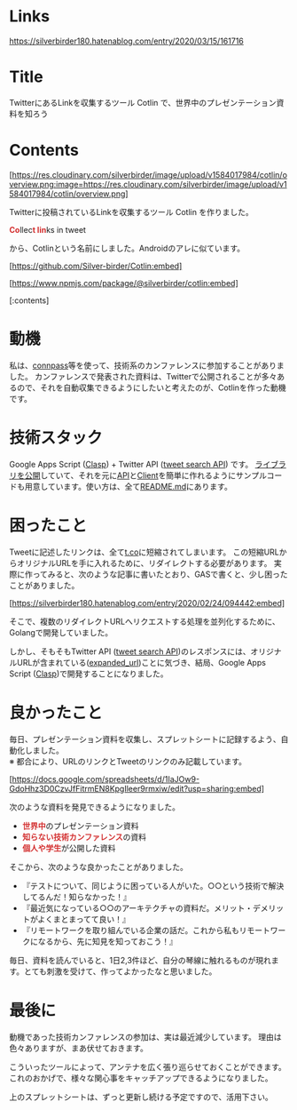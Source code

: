 <!-- 
title: TwitterにあるLinkを収集するツール Cotlin で、世界中のプレゼンテーション資料を知ろう
date: 2020-03-15T16:17:16+09:00
draft: false
description: description
-->
# Links
https://silverbirder180.hatenablog.com/entry/2020/03/15/161716

# Title
TwitterにあるLinkを収集するツール Cotlin で、世界中のプレゼンテーション資料を知ろう

# Contents
[https://res.cloudinary.com/silverbirder/image/upload/v1584017984/cotlin/overview.png:image=https://res.cloudinary.com/silverbirder/image/upload/v1584017984/cotlin/overview.png]

Twitterに投稿されているLinkを収集するツール Cotlin を作りました。

<b><span style="color: #d32f2f">Co</span></b>llec<b><span style="color: #d32f2f">t lin</span></b>ks in tweet 

から、Cotlinという名前にしました。Androidのアレに似ています。

[https://github.com/Silver-birder/Cotlin:embed]

[https://www.npmjs.com/package/@silverbirder/cotlin:embed]

[:contents]
# 動機
私は、[connpass](https://connpass.com/)等を使って、技術系のカンファレンスに参加することがありました。
カンファレンスで発表された資料は、Twitterで公開されることが多々あるので、それを自動収集できるようにしたいと考えたのが、Cotlinを作った動機です。

# 技術スタック
Google Apps Script ([Clasp](https://github.com/google/clasp/)) + Twitter API ([tweet search API](https://developer.twitter.com/en/docs/tweets/search/overview)) です。
[ライブラリを公開](https://github.com/Silver-birder/Cotlin#use-by-google-apps-script)していて、それを元に[API](https://github.com/Silver-birder/Cotlin/blob/master/sample/api.js)と[Client](https://github.com/Silver-birder/Cotlin/blob/master/sample/client.js)を簡単に作れるようにサンプルコードも用意しています。使い方は、全て[README.md](https://github.com/Silver-birder/Cotlin/blob/master/README.md)にあります。

# 困ったこと
Tweetに記述したリンクは、全て[t.co](https://help.twitter.com/ja/using-twitter/url-shortener)に短縮されてしまいます。
この短縮URLからオリジナルURLを手に入れるために、リダイレクトする必要があります。
実際に作ってみると、次のような記事に書いたとおり、GASで書くと、少し困ったことがありました。

[https://silverbirder180.hatenablog.com/entry/2020/02/24/094442:embed]

そこで、複数のリダイレクトURLへリクエストする処理を並列化するために、Golangで開発していました。

しかし、そもそもTwitter API ([tweet search API](https://developer.twitter.com/en/docs/tweets/search/overview))のレスポンスには、オリジナルURLが含まれている([expanded_url](https://developer.twitter.com/en/docs/tweets/search/api-reference/get-search-tweets))ことに気づき、結局、Google Apps Script ([Clasp](https://github.com/google/clasp/))で開発することになりました。

# 良かったこと

毎日、プレゼンテーション資料を収集し、スプレットシートに記録するよう、自動化しました。  
※ 都合により、URLのリンクとTweetのリンクのみ記載しています。

[https://docs.google.com/spreadsheets/d/1IaJOw9-GdoHhz3D0CzvJfFitrmEN8KpgIleer9rmxiw/edit?usp=sharing:embed]

次のような資料を発見できるようになりました。

* <span style="color: #d32f2f"><b>世界中</b></span>のプレゼンテーション資料
* <span style="color: #d32f2f"><b>知らない技術カンファレンス</b></span>の資料
* <span style="color: #d32f2f"><b>個人や学生</b></span>が公開した資料

そこから、次のような良かったことがありました。

* 『テストについて、同じように困っている人がいた。○○という技術で解決してるんだ！知らなかった！』  
* 『最近気になっている○○のアーキテクチャの資料だ。メリット・デメリットがよくまとまってて良い！』  
* 『リモートワークを取り組んでいる企業の話だ。これから私もリモートワークになるから、先に知見を知っておこう！』    

毎日、資料を読んでいると、1日2,3件ほど、自分の琴線に触れるものが現れます。とても刺激を受けて、作ってよかったなと思いました。

# 最後に
動機であった技術カンファレンスの参加は、実は最近減少しています。
理由は色々ありますが、まあ伏せておきます。

こういったツールによって、アンテナを広く張り巡らせておくことができます。
これのおかげで、様々な関心事をキャッチアップできるようになりました。

上のスプレットシートは、ずっと更新し続ける予定ですので、活用下さい。
